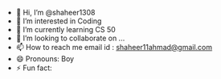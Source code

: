 - 👋 Hi, I’m @shaheer1308
- 👀 I’m interested in Coding
- 🌱 I’m currently learning CS 50
- 💞️ I’m looking to collaborate on ...
- 📫 How to reach me email id : shaheer11ahmad@gmail.com
- 😄 Pronouns: Boy
- ⚡ Fun fact: 

<!---
shaheer1308/shaheer1308 is a ✨ special ✨ repository because its `README.md` (this file) appears on your GitHub profile.
You can click the Preview link to take a look at your changes.
--->
